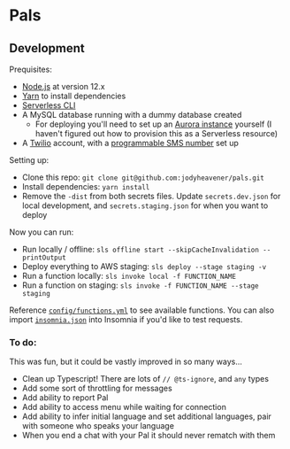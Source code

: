 # Pals

## Development

Prequisites:

- [Node.js](https://nodejs.org/en/) at version 12.x
- [Yarn](https://yarnpkg.com/) to install dependencies
- [Serverless CLI](https://serverless.com/framework/docs/providers/aws/cli-reference/)
- A MySQL database running with a dummy database created
  - For deploying you'll need to set up an [Aurora instance](https://aws.amazon.com/rds/aurora/serverless/) yourself (I haven't figured out how to provision this as a Serverless resource)
- A [Twilio](https://www.twilio.com/) account, with a [programmable SMS number](https://www.twilio.com/console/sms/dashboard) set up

Setting up:

- Clone this repo: `git clone git@github.com:jodyheavener/pals.git`
- Install dependencies: `yarn install`
- Remove the `-dist` from both secrets files. Update `secrets.dev.json` for local development, and `secrets.staging.json` for when you want to deploy

Now you can run:

- Run locally / offline: `sls offline start --skipCacheInvalidation --printOutput`
- Deploy everything to AWS staging: `sls deploy --stage staging -v`
- Run a function locally: `sls invoke local -f FUNCTION_NAME`
- Run a function on staging: `sls invoke -f FUNCTION_NAME --stage staging`

Reference [`config/functions.yml`](https://github.com/jodyheavener/pals/blob/master/config/functions.yml) to see available functions. You can also import [`insomnia.json`](https://github.com/jodyheavener/pals/blob/master/insomnia.json) into Insomnia if you'd like to test requests.


### To do:

This was fun, but it could be vastly improved in so many ways...

- Clean up Typescript! There are lots of `// @ts-ignore`, and `any` types
- Add some sort of throttling for messages
- Add ability to report Pal
- Add ability to access menu while waiting for connection
- Add ability to infer initial language and set additional languages, pair with someone who speaks your language
- When you end a chat with your Pal it should never rematch with them
